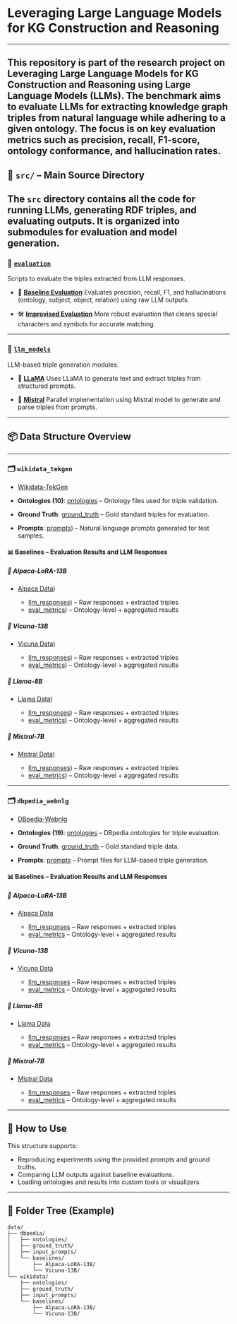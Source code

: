# Leveraging Large Language Models for KG Construction and Reasoning
---
This repository is part of the research project on **Leveraging Large Language Models for KG Construction and Reasoning** using Large Language Models (LLMs). The benchmark aims to evaluate LLMs for extracting knowledge graph triples from natural language while adhering to a given ontology. The focus is on key evaluation metrics such as precision, recall, F1-score, ontology conformance, and hallucination rates.
---
## 🧠 `src/` – Main Source Directory
The `src` directory contains all the code for running LLMs, generating RDF triples, and evaluating outputs. It is organized into submodules for evaluation and model generation.
---

### 📂 [`evaluation`](https://github.com/Balramt/Text_to_Knowledge_Graph_Generation/tree/main/src/evaluation)

Scripts to evaluate the triples extracted from LLM responses.

* 📘 **[Baseline Evaluation](https://github.com/Balramt/Text_to_Knowledge_Graph_Generation/blob/main/src/evaluation/Baseline_evaluation.ipynb)**
  Evaluates precision, recall, F1, and hallucinations (ontology, subject, object, relation) using raw LLM outputs.

* 🛠️ **[Improvised Evaluation](https://github.com/Balramt/Text_to_Knowledge_Graph_Generation/blob/main/src/evaluation/Evaluation_improvised.ipynb)**
  More robust evaluation that cleans special characters and symbols for accurate matching.

---

### 🤖 [`llm_models`](https://github.com/Balramt/Text_to_Knowledge_Graph_Generation/tree/main/src/llm_models)

LLM-based triple generation modules.

* 🔹 **[LLaMA](https://github.com/Balramt/Text_to_Knowledge_Graph_Generation/blob/main/src/llm_models/Llama3_with_batch_without_quant.ipynb)**
  Uses LLaMA to generate text and extract triples from structured prompts.

* 🔹 **[Mistral](https://github.com/Balramt/Text_to_Knowledge_Graph_Generation/blob/main/src/llm_models/Mistral_Batch.ipynb)**
  Parallel implementation using Mistral model to generate and parse triples from prompts.

---
## 📦 Data Structure Overview
---
### 🗂️ `wikidata_tekgen`
* [Wikidata-TekGen](https://github.com/Balramt/Text_to_Knowledge_Graph_Generation/tree/main/data/wikidata)

* **Ontologies (10)**: [ontologies](https://github.com/Balramt/Text_to_Knowledge_Graph_Generation/tree/main/data/wikidata/ontology) – Ontology files used for triple validation.
* **Ground Truth**: [ground\_truth](https://github.com/Balramt/Text_to_Knowledge_Graph_Generation/tree/main/data/wikidata/ground_truth) – Gold standard triples for evaluation.
* **Prompts**: [prompts](https://github.com/Balramt/Text_to_Knowledge_Graph_Generation/tree/main/data/wikidata/prompts)) – Natural language prompts generated for test samples.

#### 📊 Baselines – Evaluation Results and LLM Responses

##### 🔹 Alpaca-LoRA-13B

* [Alpaca Data](https://github.com/Balramt/Text_to_Knowledge_Graph_Generation/tree/main/data/wikidata/baselines/Alpaca-LoRA-13B))

  * [llm\_responses](https://github.com/Balramt/Text_to_Knowledge_Graph_Generation/tree/main/data/wikidata/baselines/Alpaca-LoRA-13B/llm_response)) – Raw responses + extracted triples
  * [eval\_metrics](https://github.com/Balramt/Text_to_Knowledge_Graph_Generation/tree/main/data/wikidata/baselines/Alpaca-LoRA-13B/evaluation_statistics/baseline_statistics)) – Ontology-level + aggregated results

##### 🔹 Vicuna-13B

* [Vicuna Data](https://github.com/Balramt/Text_to_Knowledge_Graph_Generation/tree/main/data/wikidata/baselines/Vicuna-13B))

  * [llm\_responses](https://github.com/Balramt/Text_to_Knowledge_Graph_Generation/tree/main/data/wikidata/baselines/Vicuna-13B/llm_response)) – Raw responses + extracted triples
  * [eval\_metrics](https://github.com/Balramt/Text_to_Knowledge_Graph_Generation/tree/main/data/wikidata/baselines/Vicuna-13B/evaluation_statistics/baseline_statistics)) – Ontology-level + aggregated results

##### 🔹 Llama-8B

* [Llama Data](https://github.com/Balramt/Text_to_Knowledge_Graph_Generation/tree/main/data/wikidata/baselines/Llama-8B))

  * [llm\_responses](https://github.com/Balramt/Text_to_Knowledge_Graph_Generation/tree/main/data/wikidata/baselines/Llama-8B/llm_response)) – Raw responses + extracted triples
  * [eval\_metrics](https://github.com/Balramt/Text_to_Knowledge_Graph_Generation/tree/main/data/wikidata/baselines/Llama-8B/evaluation_statistics)) – Ontology-level + aggregated results

##### 🔹 Mistral-7B

* [Mistral Data](https://github.com/Balramt/Text_to_Knowledge_Graph_Generation/tree/main/data/wikidata/baselines/Mistral-7B))

  * [llm\_responses](https://github.com/Balramt/Text_to_Knowledge_Graph_Generation/tree/main/data/wikidata/baselines/Mistral-7B/llm_response)) – Raw responses + extracted triples
  * [eval\_metrics](https://github.com/Balramt/Text_to_Knowledge_Graph_Generation/tree/main/data/wikidata/baselines/Mistral-7B/evaluation_statistics)) – Ontology-level + aggregated results

---

### 🗂️ `dbpedia_webnlg`
* [DBpedia-Webnlg](https://github.com/Balramt/Text_to_Knowledge_Graph_Generation/tree/main/data/dbpedia)

* **Ontologies (19)**: [ontologies](https://github.com/Balramt/Text_to_Knowledge_Graph_Generation/tree/main/data/dbpedia/ontology) – DBpedia ontologies for triple evaluation.
* **Ground Truth**: [ground\_truth](https://github.com/Balramt/Text_to_Knowledge_Graph_Generation/tree/main/data/dbpedia/ground_truth) – Gold standard triple data.
* **Prompts**: [prompts](https://github.com/Balramt/Text_to_Knowledge_Graph_Generation/tree/main/data/dbpedia/prompts) – Prompt files for LLM-based triple generation.

#### 📊 Baselines – Evaluation Results and LLM Responses

##### 🔹 Alpaca-LoRA-13B

* [Alpaca Data](https://github.com/Balramt/Text_to_Knowledge_Graph_Generation/tree/main/data/dbpedia/baselines/Alpaca-LoRA-13B)

  * [llm\_responses](https://github.com/Balramt/Text_to_Knowledge_Graph_Generation/tree/main/data/dbpedia/baselines/Alpaca-LoRA-13B/llm_response) – Raw responses + extracted triples
  * [eval\_metrics](https://github.com/Balramt/Text_to_Knowledge_Graph_Generation/tree/main/data/dbpedia/baselines/Alpaca-LoRA-13B/evaluation_statistics/baseline_statistics) – Ontology-level + aggregated results

##### 🔹 Vicuna-13B

* [Vicuna Data](https://github.com/Balramt/Text_to_Knowledge_Graph_Generation/tree/main/data/dbpedia/baselines/Vicuna-13B)

  * [llm\_responses](https://github.com/Balramt/Text_to_Knowledge_Graph_Generation/tree/main/data/dbpedia/baselines/Vicuna-13B/llm_response) – Raw responses + extracted triples
  * [eval\_metrics](https://github.com/Balramt/Text_to_Knowledge_Graph_Generation/tree/main/data/dbpedia/baselines/Vicuna-13B/evaluation_statistics/baseline_statistics) – Ontology-level + aggregated results

##### 🔹 Llama-8B

* [Llama Data](https://github.com/Balramt/Text_to_Knowledge_Graph_Generation/tree/main/data/dbpedia/baselines/Llama-8B)

  * [llm\_responses](https://github.com/Balramt/Text_to_Knowledge_Graph_Generation/tree/main/data/dbpedia/baselines/Llama-8B/llm_response) – Raw responses + extracted triples
  * [eval\_metrics](https://github.com/Balramt/Text_to_Knowledge_Graph_Generation/tree/main/data/dbpedia/baselines/Llama-8B/evaluation_statistics) – Ontology-level + aggregated results

##### 🔹 Mistral-7B

* [Mistral Data](https://github.com/Balramt/Text_to_Knowledge_Graph_Generation/tree/main/data/dbpedia/baselines/Mistral-7B)

  * [llm\_responses](https://github.com/Balramt/Text_to_Knowledge_Graph_Generation/tree/main/data/dbpedia/baselines/Mistral-7B/llm_response) – Raw responses + extracted triples
  * [eval\_metrics](https://github.com/Balramt/Text_to_Knowledge_Graph_Generation/tree/main/data/dbpedia/baselines/Mistral-7B/evaluation_statistics) – Ontology-level + aggregated results

---

## 🧪 How to Use

This structure supports:

* Reproducing experiments using the provided prompts and ground truths.
* Comparing LLM outputs against baseline evaluations.
* Loading ontologies and results into custom tools or visualizers.

---

## 📁 Folder Tree (Example)

```
data/
├── dbpedia/
│   ├── ontologies/
│   ├── ground_truth/
│   ├── input_prompts/
│   └── baselines/
│       ├── Alpaca-LoRA-13B/
│       └── Vicuna-13B/
└── wikidata/
    ├── ontologies/
    ├── ground_truth/
    ├── input_prompts/
    └── baselines/
        ├── Alpaca-LoRA-13B/
        └── Vicuna-13B/
```
